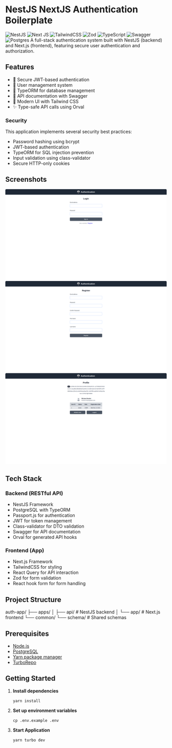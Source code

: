 # NestJS NextJS Authentication Boilerplate

![NestJS](https://img.shields.io/badge/nestjs-%23E0234E.svg?style=for-the-badge&logo=nestjs&logoColor=white) ![Next JS](https://img.shields.io/badge/Next-black?style=for-the-badge&logo=next.js&logoColor=white) ![TailwindCSS](https://img.shields.io/badge/tailwindcss-%2338B2AC.svg?style=for-the-badge&logo=tailwind-css&logoColor=white) ![Zod](https://img.shields.io/badge/zod-%233068b7.svg?style=for-the-badge&logo=zod&logoColor=white) ![TypeScript](https://img.shields.io/badge/typescript-%23007ACC.svg?style=for-the-badge&logo=typescript&logoColor=white) ![Swagger](https://img.shields.io/badge/-Swagger-%23Clojure?style=for-the-badge&logo=swagger&logoColor=white) ![Postgres](https://img.shields.io/badge/postgres-%23316192.svg?style=for-the-badge&logo=postgresql&logoColor=white)
A full-stack authentication system built with NestJS (backend) and Next.js (frontend), featuring secure user authentication and authorization.

## Features

- 🔐 Secure JWT-based authentication
- 👤 User management system
- 🔄 TypeORM for database management
- 📝 API documentation with Swagger
- 🎨 Modern UI with Tailwind CSS
- ✨ Type-safe API calls using Orval

### Security

This application implements several security best practices:

- Password hashing using bcrypt
- JWT-based authentication
- TypeORM for SQL injection prevention
- Input validation using class-validator
- Secure HTTP-only cookies

## Screenshots

![Login Page](./screenshots/login.png)
![Register Page](./screenshots/register.png)
![User Info](./screenshots/refetch.png)

## Tech Stack

### Backend (RESTful API)

- NestJS Framework
- PostgreSQL with TypeORM
- Passport.js for authentication
- JWT for token management
- Class-validator for DTO validation
- Swagger for API documentation
- Orval for generated API hooks

### Frontend (App)

- Next.js Framework
- TailwindCSS for styling
- React Query for API interaction
- Zod for form validation
- React hook form for form handling

## Project Structure

auth-app/
├── apps/
│ ├── api/ # NestJS backend
│ └── app/ # Next.js frontend
└── common/
└── schema/ # Shared schemas

## Prerequisites

- [Node.js](https://nodejs.org)
- [PostgreSQL](https://postgresql.org)
- [Yarn package manager](https://yarnpkg.com)
- [TurboRepo](https://turbo.build)

## Getting Started

1. **Install dependencies**

   ```
   yarn install
   ```

2. **Set up environment variables**

   ```
   cp .env.example .env
   ```

3. **Start Application**
   ```
   yarn turbo dev
   ```
